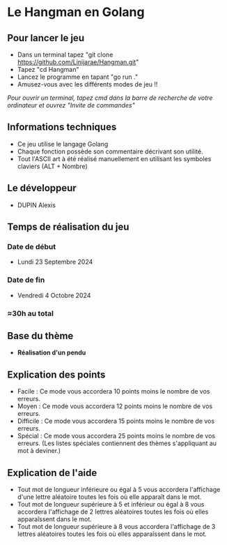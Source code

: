 # Le Hangman en Golang

## Pour lancer le jeu

- Dans un terminal tapez "git clone https://github.com/Linijarae/Hangman.git"
- Tapez "cd Hangman"
- Lancez le programme en tapant "go run ."
- Amusez-vous avec les différents modes de jeu !!

*Pour ouvrir un terminal, tapez cmd dans la barre de recherche de votre ordinateur et ouvrez "Invite de commandes"*

## Informations techniques

- Ce jeu utilise le langage Golang
- Chaque fonction possède son commentaire décrivant son utilité.
- Tout l'ASCII art à été réalisé manuellement en utilisant les symboles claviers (ALT + Nombre)

## Le développeur

- DUPIN Alexis

## Temps de réalisation du jeu

### Date de début
- Lundi 23 Septembre 2024

### Date de fin
- Vendredi 4 Octobre 2024

### ≈30h au total 

## Base du thème 

- **Réalisation d'un pendu**


## Explication des points

- Facile : Ce mode vous accordera 10 points moins le nombre de vos erreurs.
- Moyen : Ce mode vous accordera 12 points moins le nombre de vos erreurs.
- Difficile : Ce mode vous accordera 15 points moins le nombre de vos erreurs.
- Spécial : Ce mode vous accordera 25 points moins le nombre de vos erreurs. 
(Les listes spéciales contiennent des thèmes s'appliquant au mot à deviner.)

## Explication de l'aide

- Tout mot de longueur inférieure ou égal à 5 vous accordera l'affichage 
  d'une lettre aléatoire toutes les fois où elle apparaît dans le mot.
- Tout mot de longueur supérieure à 5 et inférieur ou égal à 8 vous accordera l'affichage 
  de 2 lettres aléatoires toutes les fois où elles apparaîssent dans le mot.
- Tout mot de longueur supérieure à 8 vous accordera l'affichage 
  de 3 lettres aléatoires toutes les fois où elles apparaîssent dans le mot.